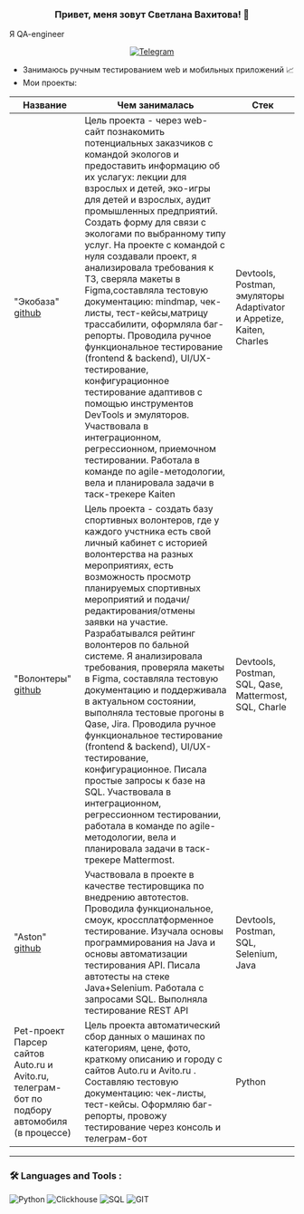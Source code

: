 
### <p align="center">Привет, меня зовут Светлана Вахитова! 👋</p>
Я QA-engineer
<div align="center">

  <a href="">[![Telegram](https://img.shields.io/badge/-Telegram-27A7E7?style=for-the-badge&logo=telegram)](https://t.me/MakryaS)</a>


</div>

* Занимаюсь ручным тестированием web и мобильных приложений 📈
* Мои проекты: 

|Название | Чем занималась| Стек|
|----------------|-----------------|-----|
|"Экобаза" [github](https://github.com/SvetlanaVakhitova/portfolio/ecobaza)|Цель проекта - через web-сайт познакомить потенциальных заказчиков с командой экологов и предоставить информацию об их услагух: лекции для взрослых и детей, эко-игры для детей и взрослых, аудит промышленных предприятий. Создать форму для связи с экологами по выбранному типу услуг. На проекте с командой с нуля создавали проект, я анализировала требования к ТЗ, сверяла макеты в Figma,составляла тестовую документацию: mindmap, чек-листы, тест-кейсы,матрицу трассабилити, оформляла баг-репорты. Проводила ручное функциональное тестирование (frontend & backend), UI/UX-тестирование, конфигурационное тестирование адаптивов с помощью инструментов DevTools и эмуляторов. Участвовала в  интеграционном, регрессионном, приемочном тестировании. Работала в команде по agile-методологии, вела и планировала задачи в таск-трекере Kaiten|Devtools, Postman, эмуляторы Adaptivator и Appetize, Kaiten, Charles|
|"Волонтеры" [github](https://github.com/SvetlanaVakhitova/portfolio/volontery)| Цель проекта - создать базу спортивных волонтеров, где у каждого учстника есть свой личный кабинет с историей волонтерства на разных мероприятиях, есть возможность просмотр планируемых спортивных мероприятий и подачи/редактирования/отмены заявки на участие. Разрабатывался рейтинг волонтеров по бальной системе. Я анализировала требования, проверяла макеты в Figma, составляла тестовую документацию и поддерживала в актуальном состоянии, выполняла тестовые прогоны в Qase, Jira. Проводила ручное функциональное тестирование (frontend & backend), UI/UX-тестирование, конфигурационное. Писала простые запросы к базе на SQL. Участвовала в  интеграционном, регрессионном тестировании, работала в команде по agile-методологии, вела и планировала задачи в таск-трекере Mattermost. | Devtools, Postman, SQL, Qase, Mattermost, SQL, Charle |
|"Aston" [github](https://github.com/SvetlanaVakhitova/Aston-QA-Java)| Участвовала в проекте в качестве тестировщика по внедрению автотестов. Проводила функциональное, смоук, кроссплатформенное тестирование. Изучала основы программирования на Java и основы автоматизации тестирования API. Писала автотесты на стеке Java+Selenium. Работала с запросами SQL. Выполняла тестирование REST API | Devtools, Postman, SQL, Selenium, Java |
|Pet-проект Парсер сайтов Auto.ru и Avito.ru, телеграм-бот по подбору автомобиля (в процессе)| Цель проекта автоматический сбор данных о машинах по категориям, цене, фото, краткому описанию и городу с сайтов Auto.ru и Avito.ru . Составляю тестовую документацию: чек-листы, тест-кейсы. Оформляю баг-репорты, провожу тестирование через консоль и телеграм-бот | Python |


<hr>

###  🛠️ Languages and Tools :  



![Python](https://img.shields.io/badge/-Python-FFF?style=for-the-badge&logo=python)
![Clickhouse](https://img.shields.io/badge/-Clickhouse-FFF?style=for-the-badge&logo=Clickhouse)
![SQL](https://img.shields.io/badge/-SQL-00A4EF?style=for-the-badge&logo=SQL)
![GIT](https://img.shields.io/badge/-GIT-FFF?style=for-the-badge&logo=GIT)

